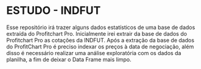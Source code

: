 # ESTUDO - INDFUT
Esse repositório irá trazer alguns dados estatísticos de uma base de dados extraída do Profitchart Pro.
Inicialmente irei extrair da base de dados do Profitchart Pro as cotações da INDFUT.
Após a extração da base de dados do ProfitChart Pro é preciso indexar os preços à data de negociação, além disso é necessário realizar uma análise exploratória com os dados da planilha, a fim de deixar o Data Frame mais limpo.
